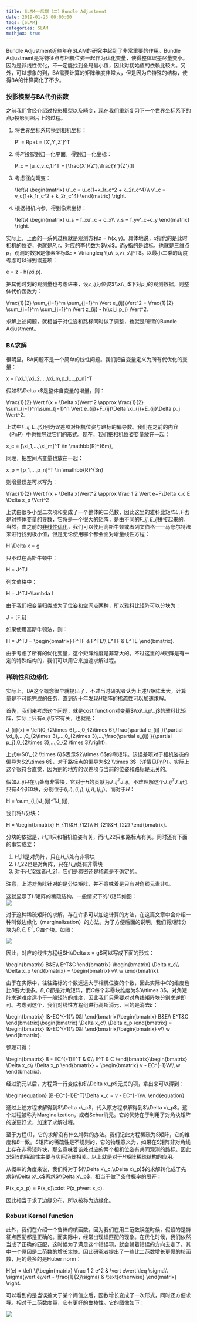 ```yaml
---
title: SLAM——后端（二）Bundle Adjustment
date: 2019-01-23 00:00:00
tags: [SLAM]
categories: SLAM
mathjax: true
---        
```



Bundle Adjustment近些年在SLAM的研究中起到了非常重要的作用。Bundle Adjustment是将特征点与相机位姿一起作为优化变量，使得整体误差尽量变小。因为是非线性优化，不一定能找到全局最小值，因此对初始值的依赖比较大。另外，可以想象的到，BA需要计算的矩阵维度非常大，但是因为它特殊的结构，使得BA的计算简化了不少。  

<!--more-->



### [](about:blank#%E6%8A%95%E5%BD%B1%E6%A8%A1%E5%9E%8B%E4%B8%8EBA%E4%BB%A3%E4%BB%B7%E5%87%BD%E6%95%B0 "投影模型与BA代价函数")投影模型与BA代价函数

之前我们曾经介绍过投影模型以及畸变，现在我们重新复习下一个世界坐标系下的点$p$投影到照片上的过程。

1.  将世界坐标系转换到相机坐标：
    
    P' = Rp+t = \[X',Y',Z'\]^T
2.  将$P’$投影到归一化平面，得到归一化坐标：
    
    P\_c = \[u\_c,v\_c,1\]^T = \[\\frac{X'}{Z'},\\frac{Y'}{Z'},1\]
3.  考虑径向畸变：
    
    \\left\\{ \\begin{matrix} u'\_c = u\_c(1+k\_1r\_c^2 + k\_2r\_c^4)\\\\ v'\_c = v\_c(1+k\_1r\_c^2 + k\_2r\_c^4) \\end{matrix} \\right.
4.  根据相机内参，得到像素坐标：
    
    \\left\\{ \\begin{matrix} u\_s = f\_xu'\_c + c\_x\\\\ v\_s = f\_yv'\_c+c\_y \\end{matrix} \\right.

实际上，上面的一系列过程就是观测方程$z = h(x,y)$。具体地说，$x$指代的是此时相机的位姿，也就是$R,t$，对应的李代数为$\\xi$。而$y$指的是路标，也就是三维点$p$，观测的数据是像素坐标$z = \\triangleq \[u\_s,v\_s\]^T$。以最小二乘的角度考虑可以得到误差项：

e = z - h(\\xi,p).

把其他时刻的观测量也考虑进来，设$z\_{ij}$为位姿$\\xi\_i$下对$p\_j$的观测数据，则整体代价函数为：

\\frac{1}{2} \\sum\_{i=1}^m \\sum\_{j=1}^n \\Vert e\_{ij}\\Vert^2 = \\frac{1}{2} \\sum\_{i=1}^m \\sum\_{j=1}^n \\Vert z\_{ij} - h(\\xi\_i,p\_j) \\Vert^2.

求解上述问题，就相当于对位姿和路标同时做了调整，也就是所谓的Bundle Adjustment。

### [](about:blank#BA%E6%B1%82%E8%A7%A3 "BA求解")BA求解

很明显，BA问题不是一个简单的线性问题。我们把自变量定义为所有代优化的变量：

x = \[\\xi\_1,\\xi\_2,...,\\xi\_m,p\_1,...,p\_n\]^T

假如$\\Delta x$是整体自变量的增量，则：

\\frac{1}{2} \\Vert f(x + \\Delta x)\\Vert^2 \\approx \\frac{1}{2} \\sum\_{i=1}^m\\sum\_{j=1}^n \\Vert e\_{ij}+F\_{ij}\\Delta \\xi\_{i}+E\_{ij}\\Delta p\_j \\Vert^2.

上式中$F\_{ij},E\_{ij}$分别为误差项对相机位姿与路标的偏导数。我们在之前的内容（[PnP](https://wlsdzyzl.top/2019/01/18/SLAM%E2%80%94%E2%80%94%E8%A7%86%E8%A7%89%E9%87%8C%E7%A8%8B%E8%AE%A1%EF%BC%88%E4%B8%89%EF%BC%89PnP/)）中也推导过它们的形式。现在，我们把相机位姿变量放在一起：

x\_c = \[\\xi\_1,...,\\xi\_m\]^T \\in \\mathbb{R}^{6m},

同理，把空间点变量也放在一起：

x\_p = \[p\_1,...,p\_n\]^T \\in \\mathbb{R}^{3n}

则增量误差可以写为：

\\frac{1}{2} \\Vert f(x + \\Delta x)\\Vert^2 \\approx \\frac 1 2 \\Vert e+F\\Delta x\_c E \\Delta x\_p \\Vert^2

上式由很多小型二次项和变成了一个整体的二范数，因此这里的雅科比矩阵$E,F$也是对整体变量的导数，它将是一个很大的矩阵，是由不同的$F\_{ij},E\_{ij}$拼接起来的。当然，由之前的[非线性优化](https://wlsdzyzl.top/2018/11/14/SLAM%E2%80%94%E2%80%94%E9%9D%9E%E7%BA%BF%E6%80%A7%E4%BC%98%E5%8C%96/)，我们可以使用高斯牛顿或者列文伯格——马夸尔特法来进行找到极小值，但是无论使用哪个都会面对增量线性方程：

H \\Delta x = g

只不过在高斯牛顿中：

H = J^TJ

列文伯格中：

H = J^TJ+\\lambda I

由于我们把变量归类成为了位姿和空间点两种，所以雅科比矩阵可以分块为：

J = \[F,E\]

如果使用高斯牛顿法，则：

H = J^TJ = \\begin{bmatrix} F^TF & F^TE\\\\ E^TF & E^TE \\end{bmatrix}.

由于考虑了所有的优化变量，这个矩阵维度是非常大的。不过这里的$H$矩阵是有一定的特殊结构的，我们可以用它来加速求解过程。

### [](about:blank#%E7%A8%80%E7%96%8F%E6%80%A7%E5%92%8C%E8%BE%B9%E7%BC%98%E5%8C%96 "稀疏性和边缘化")稀疏性和边缘化

实际上，BA这个概念很早就提出了，不过当时研究者认为上述$H$矩阵太大，计算量是不可能完成的任务，直到近十年发现$H$矩阵的稀疏性可以加速求解。

首先，我们来考虑这个问题，就是cost function对变量$\\xi\_i,p\_j$的雅科比矩阵，实际上只有$e\_{ij}$与它有关，也就是：

J\_{ij}(x) = \\left(0\_{2\\times 6},...,0\_{2\\times 6},\\frac{\\partial e\_{ij} }{\\partial \\xi\_i},...,0\_{2\\times 3},...,0\_{2\\times 3},...,\\frac{\\partial e\_{ij} }{\\partial p\_j},0\_{2\\times 3},...,0\_{2 \\times 3}\\right).

上式中$0\_{2 \\times 6}$表示$2\\times 6$的零矩阵。该误差项对于相机姿态的偏导为$2\\times 6$，对于路标点的偏导为$2 \\times 3$（详情见[PnP](https://wlsdzyzl.top/2019/01/18/SLAM%E2%80%94%E2%80%94%E8%A7%86%E8%A7%89%E9%87%8C%E7%A8%8B%E8%AE%A1%EF%BC%88%E4%B8%89%EF%BC%89PnP/)）。实际上这个很符合直觉，因为别的地方的误差项与当前的位姿和路标是无关的。

假如$J\_{ij}$只在$i,j$处有非零块，它对于$H$的贡献为$J\_{ij}^TJ\_{ij}$。不难理解这个$J\_{ij}^TJ\_{ij}$也只有4个非0块，分别位于$(i,i),(i,j),(j,i),(j,j)$。而对于$H$：

H = \\sum\_{i,j}J\_{ij}^TJ\_{ij},

我们将$H$分块：

H = \\begin{bmatrix} H\_{11}&H\_{12}\\\\ H\_{21}&H\_{22} \\end{bmatrix}.

分块的依据是，$H\_{11}$只和相机位姿有关，而$H\_{22}$只和路标点有关。同时还有下面的事实成立：

1.  $H\_{11}$是对角阵，只在$H\_{ii}$处有非零块
2.  $H\_{22}$也是对角阵，只在$H\_{jj}$处有非零块
3.  对于$H\_{12}$或者$H\_{21}$，它们是稠密还是稀疏是不确定的。

注意，上述对角阵针对的是分块矩阵，并不意味着是只有对角线元素非0。

这就显示了$H$矩阵的稀疏结构。一般情况下的$H$矩阵如图：  
![](https://evolution-video.oss-cn-beijing.aliyuncs.com/images/h1.jpg)

对于这种稀疏矩阵的求解，存在许多可以加速计算的方法，在这篇文章中会介绍一种叫做边缘化（marginalization）的方法。为了方便后面的说明，我们将矩阵分块为$B,E,E^T,C$四个块。如图：

![](https://evolution-video.oss-cn-beijing.aliyuncs.com/images/h2.jpg)

因此，对应的线性方程组$H\\Delta x = g$可以写成下面的形式：

\\begin{bmatrix} B&E\\\\ E^T&C \\end{bmatrix} \\begin{bmatrix} \\Delta x\_c\\\\ \\Delta x\_p \\end{bmatrix} = \\begin{bmatrix} v\\\\ w \\end{bmatrix}.

由于在实际中，往往路标的个数远远大于相机位姿的个数，因此实际中$C$的维度也比$B$要大很多。$B,C$都是对角矩阵，而$C$每个非零块维度为$3\\times 3$。对角矩阵求逆难度远小于一般矩阵的难度，因此我们只需要对对角线矩阵块分别求逆即可。考虑到这个，我们对线性方程组进行高斯消元，目的是消去$E$：

\\begin{bmatrix} I&-EC^{-1}\\\\ 0&I \\end{bmatrix}\\begin{bmatrix} B&E\\\\ E^T&C \\end{bmatrix}\\begin{bmatrix} \\Delta x\_c\\\\ \\Delta x\_p \\end{bmatrix} = \\begin{bmatrix} I&-EC^{-1}\\\\ 0&I \\end{bmatrix}\\begin{bmatrix} v\\\\ w \\end{bmatrix}.

整理可得：

\\begin{bmatrix} B - EC^{-1}E^T & 0\\\\ E^T & C \\end{bmatrix}\\begin{bmatrix} \\Delta x\_c\\\\ \\Delta x\_p \\end{bmatrix} = \\begin{bmatrix} v - EC^{-1}W\\\\ w \\end{bmatrix}.

经过消元以后，方程第一行变成和$\\Delta x\_p$无关的项，拿出来可以得到：

\\begin{equation} \[B-EC^{-1}E^T\]\\Delta x\_c = v - EC^{-1}w. \\end{equation}

通过上述方程求解得到$\\Delta x\_c$，代入原方程求解得到$\\Delta x\_p$。这个过程被称为Marginalization，或者Schur消元。它的优势在于利用了对角块矩阵的逆更好求，加速了求解过程。

至于方程$(1)$，它的求解没有什么特殊的办法。我们记此方程稀疏为$S$矩阵，它的维度和$B$一致。$S$矩阵的稀疏性是不规则的，它的物理意义为，如果在S矩阵非对角线上存在非零矩阵块，那么意味着该处对应的两个相机位姿有共同观测的路标。因此$S$矩阵的稀疏性主要与实际场景相关。以上就是对于$H$矩阵稀疏结构的应用。

从概率的角度来说，我们将对于$(\\Delta x\_c,\\Delta x\_p)$的求解转化成了先求$\\Delta x\_c$再求$\\Delta x\_p$，相当于做了条件概率的展开：

P(x\_c,x\_p) = P(x\_c)\\cdot P(x\_p\\vert x\_c).

因此相当于求了边缘分布，所以被称为边缘化。

### [](about:blank#Robust-Kernel-function "Robust Kernel function")Robust Kernel function

此外，我们在介绍一个鲁棒的核函数。因为我们在用二范数误差时候，假设的是特征点匹配都是正确的。而实际中，经常出现误匹配的现象。在优化时候，我们依然当成了正确的匹配，这时候为了满足这个错误项，就会朝着错误的方向去走了。其中一个原因是二范数的增长太快。因此研究者提出了一些比二范数增长更慢的核函数，用的最多的是Huber norm：

H(e) = \\left \\{\\begin{matrix} \\frac 1 2 e^2 & \\vert e\\vert \\leq \\sigma\\\\ \\sigma(\\vert e\\vert - \\frac{1}{2}\\sigma) & \\text{otherwise} \\end{matrix} \\right.

可以看到的是当误差大于某个阈值之后，函数增长变成了一次形式，同时还方便求导。相对于二范数度量，它有更好的鲁棒性。它的图像如下：

![](https://evolution-video.oss-cn-beijing.aliyuncs.com/images/huber.gif)

